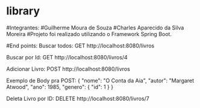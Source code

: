 # library
#Integrantes: 
#Guilherme Moura de Souza
#Charles Aparecido da Silva Moreira
#Projeto foi realizado utilizando o Framework Spring Boot.

#End points: 
Buscar todos:
GET http://localhost:8080/livros

Buscar por Id: 
GET http://localhost:8080/livros/4

Adicionar Livro:
POST http://localhost:8080/livros

Exemplo de Body pra POST:
{
    "nome": "O Conta da Aia",
    "autor": "Margaret Atwood",
    "ano": 1985,
    "genero": {
        "id": 1
    }
}

Deleta Livro por ID: 
DELETE http://localhost:8080/livros/7


        
